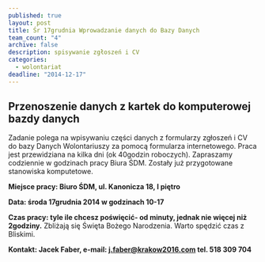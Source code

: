 ```yaml
---
published: true
layout: post
title: Śr 17grudnia Wprowadzanie danych do Bazy Danych
team_count: "4"
archive: false
description: spisywanie zgłoszeń i CV
categories: 
  - wolontariat
deadline: "2014-12-17"
---
```


## Przenoszenie danych z kartek do komputerowej bazdy danych

Zadanie polega na wpisywaniu części danych z formularzy zgłoszeń i CV do bazy Danych Wolontariuszy za pomocą formularza internetowego. 
Praca jest przewidziana na kilka dni (ok 40godzin roboczych). 
Zapraszamy codziennie w godzinach pracy Biura ŚDM.
Zostały już przygotowane stanowiska komputetowe.


**Miejsce pracy: Biuro ŚDM, ul. Kanonicza 18, I piętro**

**Data: środa 17grudnia 2014 w godzinach 10-17**

**Czas pracy: tyle ile chcesz poświęcić- od minuty, jednak nie więcej niż 2godziny.** Zbliżają się Święta Bożego Narodzenia. Warto spędzić czas z Bliskimi.

**Kontakt: Jacek Faber, e-mail: j.faber@krakow2016.com   tel. 518 309 704**